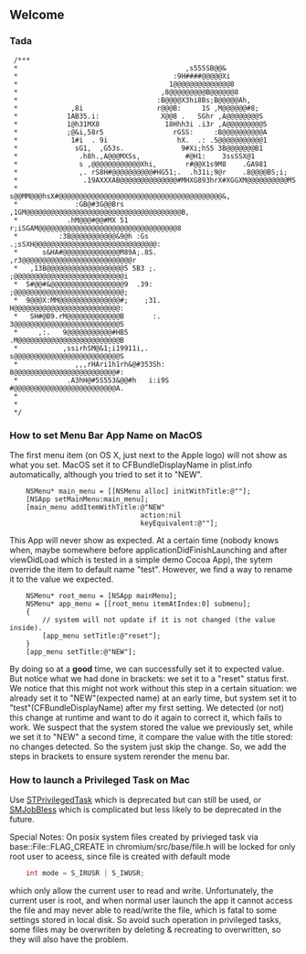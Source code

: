 ## Welcome

### Tada

	 /***
	 *                                         ,s555SB@@&
	 *                                      :9H####@@@@@Xi
	 *                                     1@@@@@@@@@@@@@@8
	 *                                   ,8@@@@@@@@@B@@@@@@8
	 *                                  :B@@@@X3hi8Bs;B@@@@@Ah,
	 *             ,8i                  r@@@B:     1S ,M@@@@@@#8;
	 *            1AB35.i:               X@@8 .   SGhr ,A@@@@@@@@S
	 *            1@h31MX8                18Hhh3i .i3r ,A@@@@@@@@@5
	 *            ;@&i,58r5                 rGSS:     :B@@@@@@@@@@A
	 *             1#i  . 9i                 hX.  .: .5@@@@@@@@@@@1
	 *              sG1,  ,G53s.              9#Xi;hS5 3B@@@@@@@B1
	 *               .h8h.,A@@@MXSs,           #@H1:    3ssSSX@1
	 *               s ,@@@@@@@@@@@@Xhi,       r#@@X1s9M8    .GA981
	 *               ,. rS8H#@@@@@@@@@@#HG51;.  .h31i;9@r    .8@@@@BS;i;
	 *                .19AXXXAB@@@@@@@@@@@@@@#MHXG893hrX#XGGXM@@@@@@@@@@MS
	 *                s@@MM@@@hsX#@@@@@@@@@@@@@@@@@@@@@@@@@@@@@@@@@@@@@@@@&,
	 *              :GB@#3G@@Brs ,1GM@@@@@@@@@@@@@@@@@@@@@@@@@@@@@@@@@@@@@@B,
	 *            .hM@@@#@@#MX 51  r;iSGAM@@@@@@@@@@@@@@@@@@@@@@@@@@@@@@@@@@8
	 *          :3B@@@@@@@@@@@&9@h :Gs   .;sSXH@@@@@@@@@@@@@@@@@@@@@@@@@@@@@@:
	 *      s&HA#@@@@@@@@@@@@@@M89A;.8S.       ,r3@@@@@@@@@@@@@@@@@@@@@@@@@@@r
	 *   ,13B@@@@@@@@@@@@@@@@@@@5 5B3 ;.         ;@@@@@@@@@@@@@@@@@@@@@@@@@@@i
	 *  5#@@#&@@@@@@@@@@@@@@@@@@9  .39:          ;@@@@@@@@@@@@@@@@@@@@@@@@@@@;
	 *  9@@@X:MM@@@@@@@@@@@@@@@#;    ;31.         H@@@@@@@@@@@@@@@@@@@@@@@@@@:
	 *   SH#@B9.rM@@@@@@@@@@@@@B       :.         3@@@@@@@@@@@@@@@@@@@@@@@@@@5
	 *     ,:.   9@@@@@@@@@@@#HB5                 .M@@@@@@@@@@@@@@@@@@@@@@@@@B
	 *           ,ssirhSM@&1;i19911i,.             s@@@@@@@@@@@@@@@@@@@@@@@@@@S
	 *              ,,,rHAri1h1rh&@#353Sh:          8@@@@@@@@@@@@@@@@@@@@@@@@@#:
	 *            .A3hH@#5S553&@@#h   i:i9S          #@@@@@@@@@@@@@@@@@@@@@@@@@A.
	 *
	 *
	 */

### How to set Menu Bar App Name on MacOS

The first menu item (on OS X, just next to the Apple logo) will not show as what you set. MacOS set it to CFBundleDisplayName in plist.info automatically, although you tried to set it to "NEW".

```obj-c
    NSMenu* main_menu = [[NSMenu alloc] initWithTitle:@""];
    [NSApp setMainMenu:main_menu];
    [main_menu addItemWithTitle:@"NEW"
                                action:nil
                                keyEquivalent:@""];
```

This App will never show as expected. At a certain time (nobody knows when, maybe somewhere before applicationDidFinishLaunching and after viewDidLoad which is tested in a simple demo Cocoa App), the sytem override the item to default name "test". However, we find a way to rename it to the value we expected.

```obj-c
    NSMenu* root_menu = [NSApp mainMenu];
    NSMenu* app_menu = [[root_menu itemAtIndex:0] submenu];
    {
        // system will not update if it is not changed (the value inside).
        [app_menu setTitle:@"reset"];
    }
    [app_menu setTitle:@"NEW"];
```

By doing so at a **good** time, we can successfully set it to expected value. But notice what we had done in brackets: we set it to a "reset" status first. We notice that this might not work without this step in a certain situation: we already set it to "NEW"(expected name) at an early time, but system set it to "test"(CFBundleDisplayName) after my first setting. We detected (or not) this change at runtime and want to do it again to correct it, which fails to work. 
We suspect that the system stored the value we previously set, while we set it to "NEW" a second time, it compare the value with the title stored: no changes detected. So the system just skip the change. So, we add the steps in brackets to ensure system rerender the menu bar.

### How to launch a Privileged Task on Mac

Use [STPrivilegedTask](https://github.com/sveinbjornt/STPrivilegedTask) which is deprecated but can still be used, or [SMJobBless](https://developer.apple.com/library/archive/samplecode/EvenBetterAuthorizationSample/Introduction/Intro.html) which is complicated but less likely to be deprecated in the future.

Special Notes:
On posix system files created by privieged task via base::File::FLAG_CREATE in chromium/src/base/file.h will be locked for only root user to aceess, since file is created with default mode
```c
    int mode = S_IRUSR | S_IWUSR;
```
which only allow the current user to read and write. Unfortunately, the current user is root, and when normal user launch the app it cannot access the file and may never able to read/write the file, which is fatal to some settings stored in local disk.
So avoid such operation in privileged tasks, some files may be overwriten by deleting & recreating to overwritten, so they will also have the problem.
